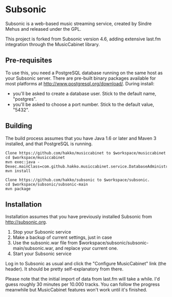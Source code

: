 Subsonic
========

Subsonic is a web-based music streaming service, created by Sindre Mehus and released under the GPL.

This project is forked from Subsonic version 4.6, adding extensive last.fm integration through the MusicCabinet library.

Pre-requisites
--------------

To use this, you need a PostgreSQL database running on the same host as your Subsonic server.
There are pre-built binary packages available for most platforms at http://www.postgresql.org/download/.
During install:
* you'll be asked to create a database user. Stick to the default name, "postgres".
* you'll be asked to choose a port number. Stick to the default value, "5432".

Building
--------

The build process assumes that you have Java 1.6 or later and Maven 3 installed, and that PostgreSQL is running.

    Clone https://github.com/hakko/musiccabinet to $workspace/musiccabinet
    cd $workspace/musiccabinet
    mvn exec:java -Dexec.mainClass=com.github.hakko.musiccabinet.service.DatabaseAdministrationService
    mvn install

    Clone https://github.com/hakko/subsonic to $workspace/subsonic.
    cd $workspace/subsonic/subsonic-main
    mvn package

Installation
------------

Installation assumes that you have previously installed Subsonic from http://subsonic.org.

1. Stop your Subsonic service
2. Make a backup of current settings, just in case
3. Use the subsonic.war file from $workspace/subsonic/subsonic-main/subsonic.war, and replace your current one.
4. Start your Subsonic service

Log in to Subsonic as usual and click the "Configure MusicCabinet" link (the header). It should be pretty self-explanatory from there.

Please note that the initial import of data from last.fm will take a while. I'd guess roughly 30 minutes per 10.000 tracks. You can follow the progress meanwhile but MusicCabinet features won't work until it's finished.